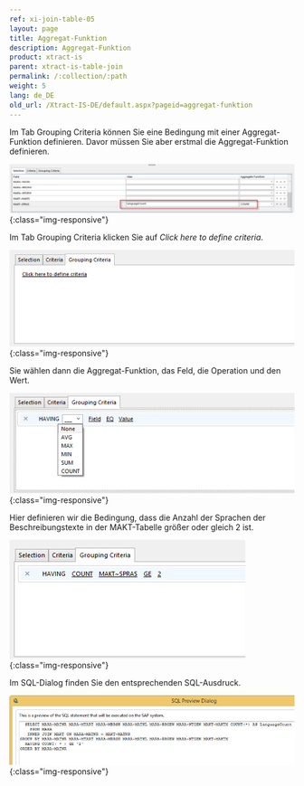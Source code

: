 ```yaml
---
ref: xi-join-table-05
layout: page
title: Aggregat-Funktion
description: Aggregat-Funktion
product: xtract-is
parent: xtract-is-table-join
permalink: /:collection/:path
weight: 5
lang: de_DE
old_url: /Xtract-IS-DE/default.aspx?pageid=aggregat-funktion
---
```


Im Tab Grouping Criteria können Sie eine Bedingung mit einer Aggregat-Funktion definieren. Davor müssen Sie aber erstmal die Aggregat-Funktion definieren.

![tj-aggregate-count](/img/content/tj-aggregate-count.png){:class="img-responsive"}

Im Tab Grouping Criteria klicken Sie auf *Click here to define criteria*.

![tj-grouping-criteria-0](/img/content/tj-grouping-criteria-0.png){:class="img-responsive"}

Sie wählen dann die Aggregat-Funktion, das Feld, die Operation und den Wert. 

![tj-grouping-criteria-1](/img/content/tj-grouping-criteria-1.png){:class="img-responsive"}

Hier definieren wir die Bedingung, dass die Anzahl der Sprachen der Beschreibungstexte in der MAKT-Tabelle größer oder gleich 2 ist. 

![tj-grouping-criteria-count](/img/content/tj-grouping-criteria-count.png){:class="img-responsive"}

Im SQL-Dialog finden Sie den entsprechenden SQL-Ausdruck. 

![tj-grouping-sql](/img/content/tj-grouping-sql.png){:class="img-responsive"}